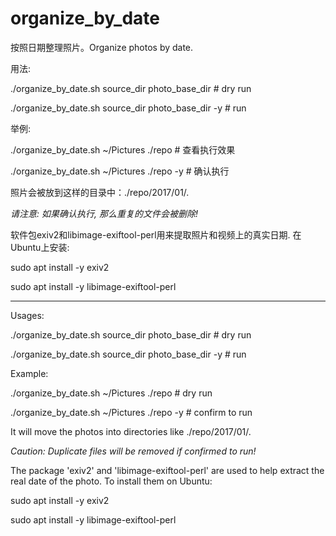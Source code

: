 # organize_by_date
按照日期整理照片。Organize photos by date.


用法:

./organize_by_date.sh source_dir photo_base_dir     # dry run

./organize_by_date.sh source_dir photo_base_dir -y  # run

举例:

./organize_by_date.sh ~/Pictures ./repo     # 查看执行效果

./organize_by_date.sh ~/Pictures ./repo -y  # 确认执行

照片会被放到这样的目录中：./repo/2017/01/.

*请注意: 如果确认执行, 那么重复的文件会被删除!*

软件包exiv2和libimage-exiftool-perl用来提取照片和视频上的真实日期. 在Ubuntu上安装:

sudo apt install -y exiv2

sudo apt install -y libimage-exiftool-perl

-----------------------------------

Usages:

./organize_by_date.sh source_dir photo_base_dir # dry run

./organize_by_date.sh source_dir photo_base_dir -y # run

Example:

./organize_by_date.sh ~/Pictures ./repo # dry run

./organize_by_date.sh ~/Pictures ./repo -y # confirm to run

It will move the photos into directories like ./repo/2017/01/.

*Caution: Duplicate files will be removed if confirmed to run!*

The package 'exiv2' and 'libimage-exiftool-perl' are used to help extract the real date of the photo. To install them on Ubuntu:

sudo apt install -y exiv2

sudo apt install -y libimage-exiftool-perl
